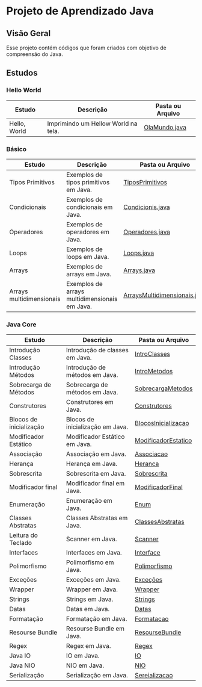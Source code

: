 # Projeto de Aprendizado Java

## Visão Geral

Esse projeto contém códigos que foram criados com objetivo de compreensão do Java.

## Estudos

### Hello World

| Estudo       | Descrição                           | Pasta ou Arquivo                                                      |
|--------------|-------------------------------------|-----------------------------------------------------------------------|
| Hello, World | Imprimindo um Hellow World na tela. | [OlaMundo.java](src/com/nicolasmoraes/learnjava/basics/OlaMundo.java) |

### Básico

| Estudo                   | Descrição                                     | Pasta ou Arquivo                                                                                    |
|--------------------------|-----------------------------------------------|-----------------------------------------------------------------------------------------------------|
| Tipos Primitivos         | Exemplos de tipos primitivos em Java.         | [TiposPrimitivos](src/com/nicolasmoraes/learnjava/basics/TiposPrimitivos.java)                      |
| Condicionais             | Exemplos de condicionais em Java.             | [Condicionis.java](src/com/nicolasmoraes/learnjava/basics/Condicionais.java)                        |
| Operadores               | Exemplos de operadores em Java.               | [Operadores.java](src/com/nicolasmoraes/learnjava/basics/Operadores.java)                           |
| Loops                    | Exemplos de loops em Java.                    | [Loops.java](src/com/nicolasmoraes/learnjava/basics/Loops.java)                                     |
| Arrays                   | Exemplos de arrays em Java.                   | [Arrays.java](src/com/nicolasmoraes/learnjava/basics/Arrays.java)                                   |
| Arrays multidimensionais | Exemplos de arrays multidimensionais em Java. | [ArraysMultidimensionais.java](src/com/nicolasmoraes/learnjava/basics/ArraysMultidimensionais.java) |

### Java Core

| Estudo                  | Descrição                        | Pasta ou Arquivo                                                                     |
|-------------------------|----------------------------------|--------------------------------------------------------------------------------------|
| Introdução Classes      | Introdução de classes em Java.   | [IntroClasses](src/com/nicolasmoraes/learnjava/javacore/Aintroclasses)               |
| Introdução Métodos      | Introdução de métodos em Java.   | [IntroMetodos](src/com/nicolasmoraes/learnjava/javacore/Bintrometodos)               |
| Sobrecarga de Métodos   | Sobrecarga de métodos em Java.   | [SobrecargaMetodos](src/com/nicolasmoraes/learnjava/javacore/Csobrecargametodos)     |
| Construtores            | Construtores em Java.            | [Construtores](src/com/nicolasmoraes/learnjava/javacore/Dconstrutores)               |
| Blocos de inicialização | Blocos de inicialização em Java. | [BlocosInicializacao](src/com/nicolasmoraes/learnjava/javacore/Eblocosinicializacao) |
| Modificador Estático    | Modificador Estático em Java.    | [ModificadorEstatico](src/com/nicolasmoraes/learnjava/javacore/Fmodificadorestatico) |
| Associação              | Associação em Java.              | [Associacao](src/com/nicolasmoraes/learnjava/javacore/Gassociacao)                   |
| Herança                 | Herança em Java.                 | [Heranca](src/com/nicolasmoraes/learnjava/javacore/Hheranca)                         |
| Sobrescrita             | Sobrescrita em Java.             | [Sobrescrita](src/com/nicolasmoraes/learnjava/javacore/Isobrescrita)                 |
| Modificador final       | Modificador final em Java.       | [ModificadorFinal](src/com/nicolasmoraes/learnjava/javacore/Jmodificadorfinal)       |
| Enumeração              | Enumeração em Java.              | [Enum](src/com/nicolasmoraes/learnjava/javacore/Kenum)                               |
| Classes Abstratas       | Classes Abstratas em Java.       | [ClassesAbstratas](src/com/nicolasmoraes/learnjava/javacore/Lclassesabstratas)       |
| Leitura do Teclado      | Scanner em Java.                 | [Scanner](src/com/nicolasmoraes/learnjava/javacore/LeituraDoTeclado)                 |
| Interfaces              | Interfaces em Java.              | [Interface](src/com/nicolasmoraes/learnjava/javacore/Minterfaces)                    |
| Polimorfismo            | Polimorfismo em Java.            | [Polimorfismo](src/com/nicolasmoraes/learnjava/javacore/Npolimorfismo)               |
| Exceções                | Exceções em Java.                | [Exceções](src/com/nicolasmoraes/learnjava/javacore/Oexception)                      |
| Wrapper                 | Wrapper em Java.                 | [Wrapper](src/com/nicolasmoraes/learnjava/javacore/Pwrapper)                         |
| Strings                 | Strings em Java.                 | [Strings](src/com/nicolasmoraes/learnjava/javacore/Qstring)                          |
| Datas                   | Datas em Java.                   | [Datas](src/com/nicolasmoraes/learnjava/javacore/Rdatas)                             |
| Formatação              | Formatação em Java.              | [Formatacao](src/com/nicolasmoraes/learnjava/javacore/Sformatacao)                   |
| Resourse Bundle         | Resourse Bundle em Java.         | [ResourseBundle](src/com/nicolasmoraes/learnjava/javacore/Tresoursebundle)           |
| Regex                   | Regex em Java.                   | [Regex](src/com/nicolasmoraes/learnjava/javacore/Uregex)                             |
| Java IO                 | IO em Java.                      | [IO](src/com/nicolasmoraes/learnjava/javacore/Vio)                                   |
| Java NIO                | NIO em Java.                     | [NIO](src/com/nicolasmoraes/learnjava/javacore/Wnio)                                 |
| Serialização            | Serialização em Java.            | [Sereializacao](src/com/nicolasmoraes/learnjava/javacore/Xserializacao)              |

